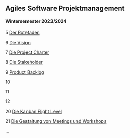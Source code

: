 ## Agiles Software Projektmanagement

#### Wintersemester 2023/2024


5 [Der Rotefaden](?url=05.kapitel.md)

6 [Die Vision](?url=06.kapitel.md)

7 [Die Project Charter](?url=07.kapitel.md)

8 [Die Stakeholder](?url=08.kapitel.md)

9 [Product Backlog](?url=09.kapitel.md)

10 [](?url=01.kapitel.md)

11 [](?url=01.kapitel.md)

12 [](?url=01.kapitel.md)

20 [Die Kanban Flight Level](?url=20.kapitel.md)
 
21 [Die Gestaltung von Meetings und Workshops](?url=21.kapitel.md)

...

